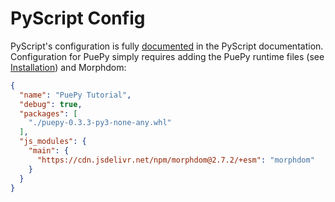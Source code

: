 # PyScript Config

PyScript's configuration is fully [documented](https://docs.pyscript.net/2024.6.2/user-guide/configuration/) in the PyScript documentation. Configuration for PuePy simply requires adding the PuePy runtime files (see [Installation](../installation.md)) and Morphdom:

```JSON
{
  "name": "PuePy Tutorial",
  "debug": true,
  "packages": [
    "./puepy-0.3.3-py3-none-any.whl"
  ],
  "js_modules": {
    "main": {
      "https://cdn.jsdelivr.net/npm/morphdom@2.7.2/+esm": "morphdom"
    }
  }
}
```